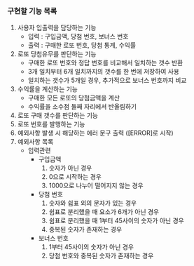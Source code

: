 ### 구현할 기능 목록
1. 사용자 입출력을 담당하는 기능
   - 입력 : 구입금액, 당첨 번호, 보너스 번호
   - 출력 : 구매한 로또 번호, 당첨 통계, 수익률
2. 로또 당첨유무를 판단하는 기능
   - 구매한 로또 번호와 정답 번호를 비교해서 일치하는 갯수 반환
   - 3개 일치부터 6개 일치까지의 갯수를 한 번에 저장하여 사용
   - 일치하는 갯수가 5개일 경우, 추가적으로 보너스 번호까지 비교
3. 수익률을 계산하는 기능
   - 구매한 모든 로또의 당첨금액을 계산
   - 수익률을 소수점 둘째 자리에서 반올림하기
4. 로또 구매 갯수를 판단하는 기능
5. 로또 번호를 발행하는 기능
6. 예외사항 발생 시 해당하는 에러 문구 출력 ([ERROR]로 시작)
7. 예외사항 목록
   - 입력관련
     + 구입금액
       1. 숫자가 아닌 경우 
       2. 0으로 시작하는 경우
       2. 1000으로 나누어 떨어지지 않는 경우
     + 당첨 번호
       1. 숫자와 쉽표 외의 문자가 있는 경우
       2. 쉼표로 분리했을 때 요소가 6개가 아닌 경우
       3. 쉼표로 분리했을 때 1부터 45사이의 숫자가 아닌 경우
       4. 중복된 숫자가 존재하는 경우
     + 보너스 번호
       1. 1부터 45사이의 숫자가 아닌 경우
       2. 당첨 번호와 중복된 숫자가 존재하는 경우